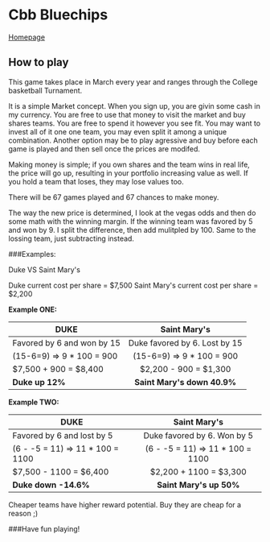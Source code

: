 # Cbb Bluechips
[Homepage](https://cbbbluechips.com/portfolio/ "Google's Homepage")

## How to play
This game takes place in March every year and ranges through the College basketball Turnament. 

It is a simple Market concept. When you sign up, you are givin some cash in my currency. You are free to use that money to visit the market and buy shares teams.  You are free to spend it however you see fit. You may want to invest all of it one one team, you may even split it among a unique combination. Another option may be to play agressive and buy before each game is played and then sell once the prices are modifed. 

Making money is simple; if you own shares and the team wins in real life, the price will go up, resulting in your portfolio increasing value as well. If you hold a team that loses, they may lose values too. 

There will be 67 games played and 67 chances to make money. 

The way the new price is determined, I look at the vegas odds and then do some math with the winning margin. If the winning team was favored by 5 and won by 9. I split the difference, then add mulitpled by 100. Same to the lossing team, just subtracting instead. 

###Examples:

Duke VS Saint Mary's

Duke current cost per share  = $7,500
Saint Mary's current cost per share  = $2,200

**Example ONE:**

| DUKE        | Saint Mary's       |
| ------------- |:-------------:|
| Favored by 6 and won by 15       | Duke favored by 6. Lost by 15   |
| (15-6=9) => 9 * 100 = 900        | (15-6=9) => 9 * 100 = 900      |
| $7,500 + 900 = $8,400            | $2,200 - 900 = $1,300      |  
| **Duke up 12%**                 | **Saint Mary's down 40.9%**     |  


**Example TWO:**

| DUKE        | Saint Mary's       |
| ------------- |:-------------:|
| Favored by 6 and lost by 5      | Duke favored by 6. Won by 5   |
| (6 - -5 = 11) => 11 * 100 = 1100        | (6 - -5 = 11) => 11 * 100 = 1100   |
| $7,500 - 1100 = $6,400            | $2,200 + 1100 = $3,300      |  
| **Duke down -14.6%**                 | **Saint Mary's up 50%**     |  


Cheaper teams have higher reward potential. Buy they are cheap for a reason ;)


###Have fun playing! 


